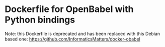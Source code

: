 # Dockerfile for OpenBabel with Python bindings 

Note: this Dockerfile is deprecated and has been replaced with this Debian based one:
https://github.com/InformaticsMatters/docker-obabel
